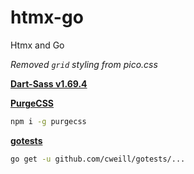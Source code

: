 # htmx-go
Htmx and Go

*Removed `grid` styling from pico.css*

**[Dart-Sass v1.69.4](https://github.com/sass/dart-sass/releases/tag/1.69.4)**

**[PurgeCSS](https://purgecss.com/CLI.html)**

```bash
npm i -g purgecss
```

**[gotests](https://github.com/cweill/gotests)**

```bash
go get -u github.com/cweill/gotests/...
```